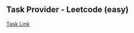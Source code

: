 ## Task Provider - Leetcode (easy)

[Task Link](https://leetcode.com/problems/find-first-palindromic-string-in-the-array/description/?envType=daily-question&envId=2024-02-13)
